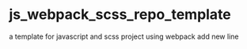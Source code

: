 # js_webpack_scss_repo_template
a template for javascript and scss project using webpack 
add new line
